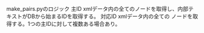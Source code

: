 make_pairs.pyのロジック
主ID
xmlデータ内の全ての<drug><drugbank-id>ノードを取得し、内部テキストがDBから始まるIDを取得する。
対応ID
xmlデータ内の全ての
<drug><pdb-entries><pdb-entry>ノードを取得する。1つの主IDに対して複数ある場合あり。

